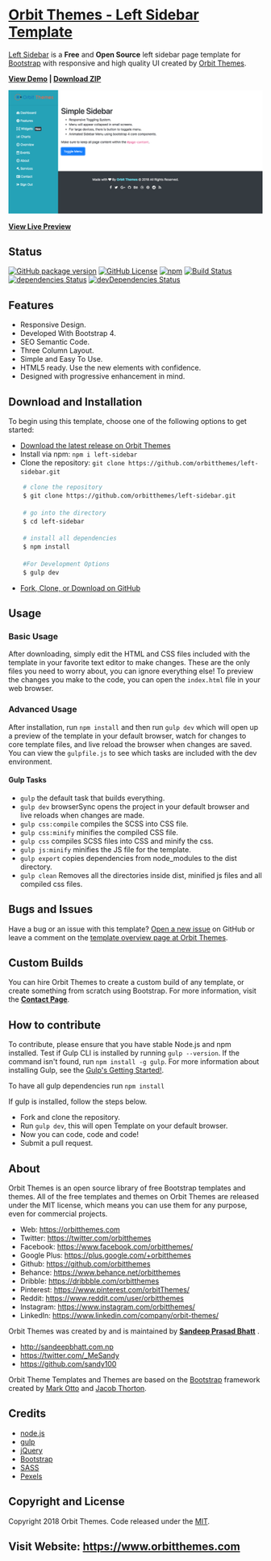 # [Orbit Themes - Left Sidebar Template](https://orbitthemes.com/preview/left-sidebar/)

[Left Sidebar](https://orbitthemes.com/downloads/left-sidebar/) is a **Free** and **Open Source** left sidebar page template for [Bootstrap](https://getbootstrap.com/) with responsive and high quality UI created by [Orbit Themes](https://orbitthemes.com/).


<strong><a href="https://orbitthemes.com/preview/left-sidebar/">View Demo</a> | <a href="https://github.com/orbitthemes/left-sidebar/archive/master.zip">Download ZIP</a></strong>

[![Left Sidebar Page Template Preview](https://raw.githubusercontent.com/orbitthemes/Orbit-Themes/master/assets/left-sidebar.png)](https://orbitthemes.com/preview/left-sidebar/)


**[View Live Preview](https://orbitthemes.com/preview/left-sidebar/)**

## Status
[![GitHub package version](https://img.shields.io/github/package-json/v/badges/shields.svg)](https://github.com/orbitthemes/left-sidebar)
[![GitHub License](https://img.shields.io/badge/license-MIT-blue.svg)](https://raw.githubusercontent.com/orbitthemes/left-sidebar/master/LICENSE)
[![npm](https://img.shields.io/npm/v/npm.svg)](https://www.npmjs.com/package/left-sidebar)
[![Build Status](https://travis-ci.org/orbitthemes/left-sidebar.svg?branch=master)](https://travis-ci.org/orbitthemes/left-sidebar)
[![dependencies Status](https://david-dm.org/orbitthemes/left-sidebar/status.svg)](https://david-dm.org/orbitthemes/left-sidebar)
[![devDependencies Status](https://david-dm.org/orbitthemes/left-sidebar/dev-status.svg)](https://david-dm.org/orbitthemes/left-sidebar?type=dev)

## Features

- Responsive Design.
- Developed With Bootstrap 4.
- SEO Semantic Code.
- Three Column Layout.
- Simple and Easy To Use.
- HTML5 ready. Use the new elements with confidence.
- Designed with progressive enhancement in mind.

## Download and Installation

To begin using this template, choose one of the following options to get started:
* [Download the latest release on Orbit Themes](https://orbitthemes.com/downloads/left-sidebar/)
* Install via npm: `npm i left-sidebar`
* Clone the repository: `git clone https://github.com/orbitthemes/left-sidebar.git`
```sh
    # clone the repository
    $ git clone https://github.com/orbitthemes/left-sidebar.git

    # go into the directory
    $ cd left-sidebar

    # install all dependencies
    $ npm install

    #For Development Options
    $ gulp dev
```

* [Fork, Clone, or Download on GitHub](https://github.com/orbitthemes/left-sidebar)

## Usage


### Basic Usage

After downloading, simply edit the HTML and CSS files included with the template in your favorite text editor to make changes. These are the only files you need to worry about, you can ignore everything else! To preview the changes you make to the code, you can open the `index.html` file in your web browser.

### Advanced Usage

After installation, run `npm install` and then run `gulp dev` which will open up a preview of the template in your default browser, watch for changes to core template files, and live reload the browser when changes are saved. You can view the `gulpfile.js` to see which tasks are included with the dev environment.

#### Gulp Tasks

- `gulp` the default task that builds everything.
- `gulp dev` browserSync opens the project in your default browser and live reloads when changes are made.
- `gulp css:compile` compiles the SCSS into CSS file.
- `gulp css:minify` minifies the compiled CSS file.
- `gulp css` compiles SCSS files into CSS and minify the css.
- `gulp js:minify` minifies the JS file for the template.
- `gulp export` copies dependencies from node_modules to the dist directory.
- `gulp clean` Removes all the directories inside dist, minified js files and all compiled css files.

## Bugs and Issues

Have a bug or an issue with this template? [Open a new issue](https://github.com/orbitthemes/left-sidebar/issues) on GitHub or leave a comment on the [template overview page at Orbit Themes](https://orbitthemes.com/downloads/left-sidebar/).

## Custom Builds

You can hire Orbit Themes to create a custom build of any template, or create something from scratch using Bootstrap. For more information, visit the **[Contact Page](https://orbitthemes.com/contact/)**.

<!-- ## Other Templates -->
<!-- List Other Templates Of Orbit Themes -->

<!-- ## Useful Links -->
<!-- OrbitThemes Blog Post Links Related To the Template. -->

## How to contribute

To contribute, please ensure that you have stable Node.js and npm installed.
Test if Gulp CLI is installed by running `gulp --version`. If the command isn't found, run `npm install -g gulp`. For more information about installing Gulp, see the [Gulp's Getting Started!](https://gulpjs.org/getting-started).

To have all gulp dependencies run `npm install`

If gulp is installed, follow the steps below.

* Fork and clone the repository.
* Run `gulp dev`, this will open Template on your default browser.
* Now you can code, code and code!
* Submit a pull request.

## About

Orbit Themes is an open source library of free Bootstrap templates and themes. All of the free templates and themes on Orbit Themes are released under the MIT license, which means you can use them for any purpose, even for commercial projects.

* Web: https://orbitthemes.com
* Twitter: https://twitter.com/orbitthemes
* Facebook: https://www.facebook.com/orbitthemes/
* Google Plus: https://plus.google.com/+orbitthemes
* Github: https://github.com/orbitthemes
* Behance: https://www.behance.net/orbitthemes
* Dribble: https://dribbble.com/orbitthemes
* Pinterest: https://www.pinterest.com/orbitThemes/
* Reddit: https://www.reddit.com/user/orbitthemes
* Instagram: https://www.instagram.com/orbitthemes/
* LinkedIn: https://www.linkedin.com/company/orbit-themes/

Orbit Themes was created by and is maintained by **[Sandeep Prasad Bhatt](http://sandeepbhatt.com.np/)** .

* http://sandeepbhatt.com.np
* https://twitter.com/_MeSandy
* https://github.com/sandy100

Orbit Theme Templates and Themes are based on the [Bootstrap](http://getbootstrap.com/) framework created by [Mark Otto](https://twitter.com/mdo) and [Jacob Thorton](https://twitter.com/fat).


## Credits

* [node.js](http://nodejs.org/)
* [gulp](http://gulpjs.com/)
* [jQuery](http://jquery.com/)
* [Bootstrap](http://getbootstrap.com/)
* [SASS](https://sass-lang.com/)
* [Pexels](https://www.pexels.com/)

## Copyright and License

Copyright 2018 Orbit Themes. Code released under the [MIT](https://raw.githubusercontent.com/orbitthemes/left-sidebar/master/LICENSE).

## Visit Website: https://www.orbitthemes.com
